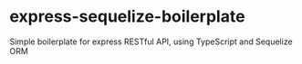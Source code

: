 # express-sequelize-boilerplate

Simple boilerplate for express RESTful API, using TypeScript and Sequelize ORM
